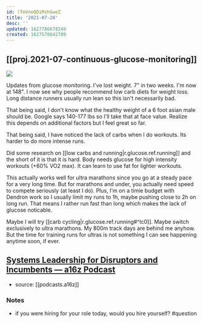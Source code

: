```yaml
---
id: lTmVneQDiMzhGweZ
title: '2021-07-28'
desc: ''
updated: 1627786678249
created: 1627578042789
---
```


## [[proj.2021-07-continuous-glucose-monitoring]]

![](https://kevinslin-images.s3.us-west-2.amazonaws.com/images/kevin-public-glucose-0728.png)


Updates from glucose monitoring.  I've lost weight. 7" in two weeks. I'm now at 148". I now see why people recommend low carb diets for weight loss. Long distance runners usually run lean so this isn't necessarily bad. 

That being said, I don't know what the healthy weight of a 6 foot asian male should be. Google says 140-177 lbs so I'll take that at face value. Realize this depends on additional factors but I feel great so far. 

That being said, I have noticed the lack of carbs when I do workouts. Its harder to do more intense runs. 

Did some research on [[low carbs and running|r.glucose.ref.running]] and the short of it is that it is hard. Body needs glucose for high intensity workouts (+60% VO2 max). It can learn to use fat for lighter workouts. 

This actually works well for ultra marathons since you go at a steady pace for a very long time. But for marathons and under, you actually need speed to compete seriously (at least I do). Plus, I'm on a timie budget with Dendron work so I usually limit my runs to 1h, maybe pushing close to 2h on long run. That means I rather run fast than long which makes the lack of glucose noticable. 

Maybe I will try [[carb cycling|r.glucose.ref.running#^lc0]]. Maybe switch exclusively to ultra marathons. My 800m track days are behind me anyhow. But the time for training runs for ultras is not something I can see happening anytime soon, if ever. 

## [Systems Leadership for Disruptors and Incumbents — a16z Podcast](https://overcast.fm/+BlzFIp9lY)
- source: [[podcasts.a16z]]

### Notes
- if you were hiring for your role today, would you hire yourself? #question